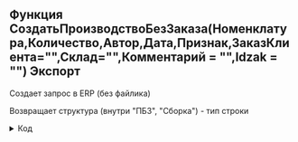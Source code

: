 ## Функция СоздатьПроизводствоБезЗаказа(Номенклатура,Количество,Автор,Дата,Признак,ЗаказКлиента="",Склад="",Комментарий = "",Idzak = "") Экспорт      

Создает запрос в ERP (без файлика)

Возвращает структура (внутри "ПБЗ", "Сборка") - тип строки

<details>
  <summary>Код</summary>


          	Если нрег(НСтр(СтрокаСоединенияИнформационнойБазы(), "Ref")) = "stavtzev_ev"  тогда 

            		БазаЕРП = "Stavtzev_erp";
          			#Область Обмен_баз
          			//ОбменБаз = ОрганизацияОбменаМеждуБазами();  
          			//БазаЕРП = ОбменБаз.БазаЕРП;
          			#КонецОбласти 
          			Соединение = Новый HTTPСоединение("1s-1", 80, "admin","21179");
          			УстановитьПривилегированныйРежим(Истина);	
          			Текст = "/"+БазаЕРП+"/ru/hs/auto_pbz?a="+Номенклатура
          			+"&b="+Количество
          			+"&c="+Строка(Автор)
          			+"&d="+Строка(Дата)
          			+"&e="+Строка(Признак)
          			+"&f="+Врег(Строка(ЗаказКлиента))
          			+"&g="+Строка("")  	// Колво в метрах
          			+"&h="+Строка("")	// Колво в штуках   //если потом понадобятся...
          			+"&j="+Строка("")	// Единица измерения заказанного
          			+"&k="+Строка(Склад)	// Единица измерения заказанного
          			+"&l="+Строка(Комментарий)	// комментарий
          			+"&m="+Строка(idzak);	// idzak
          
          			Запрос = Новый HTTPЗапрос(Текст);
          			Результат = Соединение.Получить(Запрос);					
          			УстановитьПривилегированныйРежим(Ложь);
          			//500 - нет номенклатуры или колво = 0
          			//400 - нет спецификации 
          			//300 - ошибка внутри функции
          			//200 - топчик, возвращает номер и дату ПБЗ
          			Если 		Число(Результат.КодСостояния) = 500 тогда 
          				Удачно = Новый Структура("ПБЗ, Сборка","", "");		
          			ИначеЕсли 	Число(Результат.КодСостояния) = 400 тогда     
          				Удачно = Новый Структура("ПБЗ, Сборка","", "");		
          			ИначеЕсли 	Число(Результат.КодСостояния) = 300 тогда
          				Удачно = Новый Структура("ПБЗ, Сборка","", "");		
          			ИначеЕсли 	Число(Результат.КодСостояния) = 200 тогда
          				ПБЗ = СтрЗаменить(Результат.Заголовки.Получить("PBZ"),"?"," ");    
          				ПБЗ = "Производство без заказа "+ Лев(ПБЗ,11)+" от " + Сред(ПБЗ,13);
          				ПБЗ = ?(СтрЗаменить(ПБЗ,"Производство без заказа  от ","")="","",ПБЗ);
          				Сборка= СтрЗаменить(Результат.Заголовки.Получить("SBORKA"),"?"," ");
          				Сборка = "Сборка товаров "+ Лев(Сборка,11)+" от " + Сред(Сборка,13);
          				Сборка = ?(СтрЗаменить(Сборка,"Сборка товаров  от ","")="","",Сборка);
          				Удачно = Новый Структура("ПБЗ, Сборка",ПБЗ, Сборка);
          			Иначе
          				Удачно = Новый Структура("ПБЗ, Сборка","", "");		
          			КонецЕсли;          
          			Возврат Удачно
          	КонецЕсли;
          КонецФункции

  
</details>
